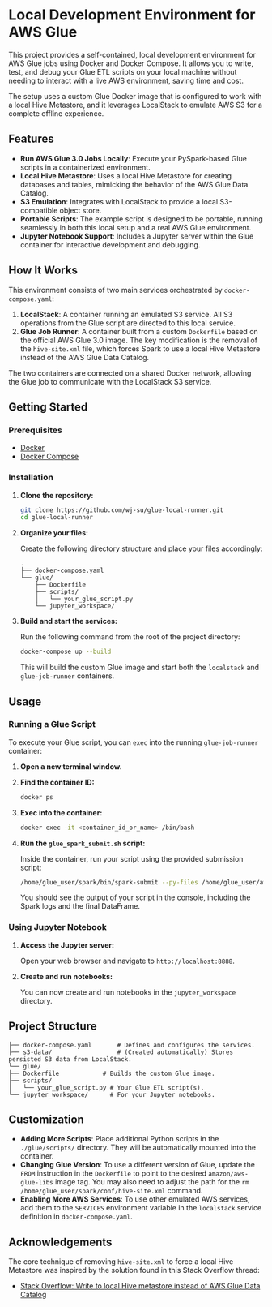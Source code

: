 # Local Development Environment for AWS Glue

This project provides a self-contained, local development environment for AWS Glue jobs using Docker and Docker Compose. It allows you to write, test, and debug your Glue ETL scripts on your local machine without needing to interact with a live AWS environment, saving time and cost.

The setup uses a custom Glue Docker image that is configured to work with a local Hive Metastore, and it leverages LocalStack to emulate AWS S3 for a complete offline experience.

## Features

-   **Run AWS Glue 3.0 Jobs Locally**: Execute your PySpark-based Glue scripts in a containerized environment.
-   **Local Hive Metastore**: Uses a local Hive Metastore for creating databases and tables, mimicking the behavior of the AWS Glue Data Catalog.
-   **S3 Emulation**: Integrates with LocalStack to provide a local S3-compatible object store.
-   **Portable Scripts**: The example script is designed to be portable, running seamlessly in both this local setup and a real AWS Glue environment.
-   **Jupyter Notebook Support**: Includes a Jupyter server within the Glue container for interactive development and debugging.

## How It Works

This environment consists of two main services orchestrated by `docker-compose.yaml`:

1.  **LocalStack**: A container running an emulated S3 service. All S3 operations from the Glue script are directed to this local service.
2.  **Glue Job Runner**: A container built from a custom `Dockerfile` based on the official AWS Glue 3.0 image. The key modification is the removal of the `hive-site.xml` file, which forces Spark to use a local Hive Metastore instead of the AWS Glue Data Catalog.

The two containers are connected on a shared Docker network, allowing the Glue job to communicate with the LocalStack S3 service.

## Getting Started

### Prerequisites

-   [Docker](https://www.docker.com/get-started)
-   [Docker Compose](https://docs.docker.com/compose/install/)

### Installation

1.  **Clone the repository:**

    ```bash
    git clone https://github.com/wj-su/glue-local-runner.git
    cd glue-local-runner
    ```

2.  **Organize your files:**

    Create the following directory structure and place your files accordingly:

    ```
    .
    ├── docker-compose.yaml
    └── glue/
        ├── Dockerfile
        ├── scripts/
        │   └── your_glue_script.py
        └── jupyter_workspace/
    ```

3.  **Build and start the services:**

    Run the following command from the root of the project directory:

    ```bash
    docker-compose up --build
    ```

    This will build the custom Glue image and start both the `localstack` and `glue-job-runner` containers.

## Usage

### Running a Glue Script

To execute your Glue script, you can `exec` into the running `glue-job-runner` container:

1.  **Open a new terminal window.**

2.  **Find the container ID:**

    ```bash
    docker ps
    ```

3.  **Exec into the container:**

    ```bash
    docker exec -it <container_id_or_name> /bin/bash
    ```

4.  **Run the `glue_spark_submit.sh` script:**

    Inside the container, run your script using the provided submission script:

    ```bash
    /home/glue_user/spark/bin/spark-submit --py-files /home/glue_user/aws-glue-libs/glue-python-libs-3.0.0.zip /home/glue_user/scripts/your_glue_script.py --JOB_NAME local_test_job --region us-east-1
    ```

    You should see the output of your script in the console, including the Spark logs and the final DataFrame.

### Using Jupyter Notebook

1.  **Access the Jupyter server:**

    Open your web browser and navigate to `http://localhost:8888`.

2.  **Create and run notebooks:**

    You can now create and run notebooks in the `jupyter_workspace` directory.

## Project Structure

```
├── docker-compose.yaml       # Defines and configures the services.
├── s3-data/                  # (Created automatically) Stores persisted S3 data from LocalStack.
└── glue/
├── Dockerfile            # Builds the custom Glue image.
├── scripts/
│   └── your_glue_script.py # Your Glue ETL script(s).
└── jupyter_workspace/      # For your Jupyter notebooks.
```

## Customization

-   **Adding More Scripts**: Place additional Python scripts in the `./glue/scripts/` directory. They will be automatically mounted into the container.
-   **Changing Glue Version**: To use a different version of Glue, update the `FROM` instruction in the `Dockerfile` to point to the desired `amazon/aws-glue-libs` image tag. You may also need to adjust the path for the `rm /home/glue_user/spark/conf/hive-site.xml` command.
-   **Enabling More AWS Services**: To use other emulated AWS services, add them to the `SERVICES` environment variable in the `localstack` service definition in `docker-compose.yaml`.

## Acknowledgements

The core technique of removing `hive-site.xml` to force a local Hive Metastore was inspired by the solution found in this Stack Overflow thread:

-   [Stack Overflow: Write to local Hive metastore instead of AWS Glue Data Catalog](https://stackoverflow.com/questions/74550609/write-to-local-hive-metastore-instead-of-aws-glue-data-catalog-when-developing-a)